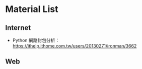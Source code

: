 # Material List

## Internet
* Python 網路封包分析：https://ithelp.ithome.com.tw/users/20130271/ironman/3662

## Web



